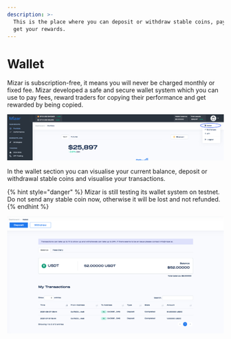 ```yaml
---
description: >-
  This is the place where you can deposit or withdraw stable coins, pay fees and
  get your rewards.
---
```


# Wallet

Mizar is subscription-free, it means you will never be charged monthly or fixed fee. Mizar developed a safe and secure wallet system which you can use to pay fees, reward traders for copying their performance and get rewarded by being copied.

![](../.gitbook/assets/screenshot-2021-09-16-at-12.20.17.png)

In the wallet section you can visualise your current balance, deposit or withdrawal stable coins and visualise your transactions.

{% hint style="danger" %}
Mizar is still testing its wallet system on testnet. Do not send any stable coin now, otherwise it will be lost and not refunded.
{% endhint %}

![](../.gitbook/assets/screenshot-2021-09-16-at-12.23.12.png)

